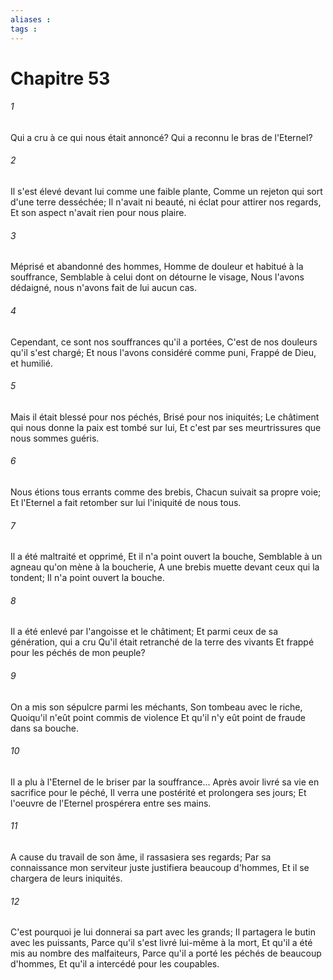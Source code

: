 ```yaml
---
aliases : 
tags : 
---
```


# Chapitre 53

###### 1
Qui a cru à ce qui nous était annoncé? Qui a reconnu le bras de l'Eternel?
###### 2
Il s'est élevé devant lui comme une faible plante, Comme un rejeton qui sort d'une terre desséchée; Il n'avait ni beauté, ni éclat pour attirer nos regards, Et son aspect n'avait rien pour nous plaire.
###### 3
Méprisé et abandonné des hommes, Homme de douleur et habitué à la souffrance, Semblable à celui dont on détourne le visage, Nous l'avons dédaigné, nous n'avons fait de lui aucun cas.
###### 4
Cependant, ce sont nos souffrances qu'il a portées, C'est de nos douleurs qu'il s'est chargé; Et nous l'avons considéré comme puni, Frappé de Dieu, et humilié.
###### 5
Mais il était blessé pour nos péchés, Brisé pour nos iniquités; Le châtiment qui nous donne la paix est tombé sur lui, Et c'est par ses meurtrissures que nous sommes guéris.
###### 6
Nous étions tous errants comme des brebis, Chacun suivait sa propre voie; Et l'Eternel a fait retomber sur lui l'iniquité de nous tous.
###### 7
Il a été maltraité et opprimé, Et il n'a point ouvert la bouche, Semblable à un agneau qu'on mène à la boucherie, A une brebis muette devant ceux qui la tondent; Il n'a point ouvert la bouche.
###### 8
Il a été enlevé par l'angoisse et le châtiment; Et parmi ceux de sa génération, qui a cru Qu'il était retranché de la terre des vivants Et frappé pour les péchés de mon peuple?
###### 9
On a mis son sépulcre parmi les méchants, Son tombeau avec le riche, Quoiqu'il n'eût point commis de violence Et qu'il n'y eût point de fraude dans sa bouche.
###### 10
Il a plu à l'Eternel de le briser par la souffrance... Après avoir livré sa vie en sacrifice pour le péché, Il verra une postérité et prolongera ses jours; Et l'oeuvre de l'Eternel prospérera entre ses mains.
###### 11
A cause du travail de son âme, il rassasiera ses regards; Par sa connaissance mon serviteur juste justifiera beaucoup d'hommes, Et il se chargera de leurs iniquités.
###### 12
C'est pourquoi je lui donnerai sa part avec les grands; Il partagera le butin avec les puissants, Parce qu'il s'est livré lui-même à la mort, Et qu'il a été mis au nombre des malfaiteurs, Parce qu'il a porté les péchés de beaucoup d'hommes, Et qu'il a intercédé pour les coupables.
